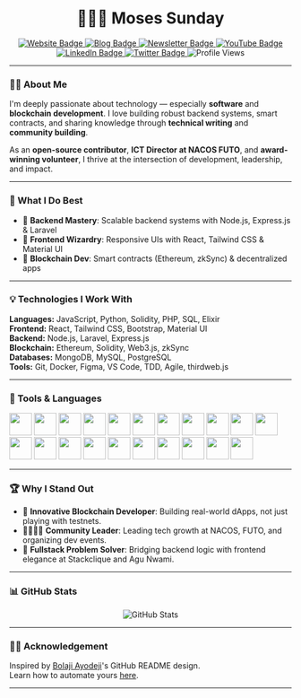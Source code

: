 <div align="center">

# 👨🏾‍💻 Moses Sunday

<a href="https://moses-xbe9.onrender.com/">
  <img src="https://img.shields.io/badge/-Website-3B7EBF?style=for-the-badge&logo=amp&logoColor=white" alt="Website Badge">
</a>
<a href="https://moses-sunday.hashnode.dev/">
  <img src="https://img.shields.io/badge/-Blog-3B7EBF?style=for-the-badge&logo=Hashnode&logoColor=white" alt="Blog Badge">
</a>
<a href="https://moses-sunday.hashnode.dev/newsletter">
  <img src="https://img.shields.io/badge/-Newsletter-3B7EBF?style=for-the-badge&logo=Substack&logoColor=white" alt="Newsletter Badge">
</a>
<a href="https://youtube.com/@mosessunday-p6q?si=QNh8m3tbYsOucYJ8">
  <img src="https://img.shields.io/badge/-YouTube-3B7EBF?style=for-the-badge&logo=Youtube&logoColor=white" alt="YouTube Badge">
</a>
<a href="https://linkedin.com/in/moses-sunday">
  <img src="https://img.shields.io/badge/-LinkedIn-3B7EBF?style=for-the-badge&logo=Linkedin&logoColor=white" alt="LinkedIn Badge">
</a>
<a href="https://x.com/Techboy1999">
  <img src="https://img.shields.io/badge/@Moses_Sunday_-3B7EBF?style=for-the-badge&logo=x&logoColor=white" alt="Twitter Badge">
</a>

<img src="https://komarev.com/ghpvc/?username=Moses-main&style=for-the-badge" alt="Profile Views" />

</div>

---

### 👋🏾 About Me

I'm deeply passionate about technology — especially **software** and **blockchain development**. I love building robust backend systems, smart contracts, and sharing knowledge through **technical writing** and **community building**.

As an **open-source contributor**, **ICT Director at NACOS FUTO**, and **award-winning volunteer**, I thrive at the intersection of development, leadership, and impact.

---

### 🌟 What I Do Best

- 🔧 **Backend Mastery**: Scalable backend systems with Node.js, Express.js & Laravel  
- 🎨 **Frontend Wizardry**: Responsive UIs with React, Tailwind CSS & Material UI  
- 🔐 **Blockchain Dev**: Smart contracts (Ethereum, zkSync) & decentralized apps  

---

### 💡 Technologies I Work With

**Languages:** JavaScript, Python, Solidity, PHP, SQL, Elixir  
**Frontend:** React, Tailwind CSS, Bootstrap, Material UI  
**Backend:** Node.js, Laravel, Express.js  
**Blockchain:** Ethereum, Solidity, Web3.js, zkSync  
**Databases:** MongoDB, MySQL, PostgreSQL  
**Tools:** Git, Docker, Figma, VS Code, TDD, Agile, thirdweb.js

---

### 🧰 Tools & Languages

<p align="left">
  <img src="https://cdn.jsdelivr.net/gh/devicons/devicon/icons/javascript/javascript-plain.svg" width="40"/>
  <img src="https://cdn.jsdelivr.net/gh/devicons/devicon/icons/react/react-original.svg" width="40"/>
  <img src="https://cdn.jsdelivr.net/gh/devicons/devicon/icons/nodejs/nodejs-original.svg" width="40"/>
  <img src="https://cdn.jsdelivr.net/gh/devicons/devicon/icons/python/python-original.svg" width="40"/>
  <img src="https://cdn.jsdelivr.net/gh/devicons/devicon/icons/php/php-original.svg" width="40"/>
  <img src="https://cdn.jsdelivr.net/gh/devicons/devicon/icons/laravel/laravel-plain-wordmark.svg" width="40"/>
  <img src="https://cdn.jsdelivr.net/gh/devicons/devicon/icons/express/express-original.svg" width="40"/>
  <img src="https://cdn.jsdelivr.net/gh/devicons/devicon/icons/mongodb/mongodb-original-wordmark.svg" width="40"/>
  <img src="https://cdn.jsdelivr.net/gh/devicons/devicon/icons/mysql/mysql-original-wordmark.svg" width="40"/>
  <img src="https://cdn.jsdelivr.net/gh/devicons/devicon/icons/github/github-original.svg" width="40"/>
  <img src="https://cdn.jsdelivr.net/gh/devicons/devicon/icons/html5/html5-plain.svg" width="40"/>
  <img src="https://cdn.jsdelivr.net/gh/devicons/devicon/icons/css3/css3-plain.svg" width="40"/>
  <img src="https://cdn.jsdelivr.net/gh/devicons/devicon/icons/bootstrap/bootstrap-original.svg" width="40"/>
  <img src="https://cdn.jsdelivr.net/gh/devicons/devicon/icons/solidity/solidity-original.svg" width="40"/>
  <img src="https://cdn.jsdelivr.net/gh/devicons/devicon/icons/hardhat/hardhat-original.svg" width="40"/>
  <img src="https://cdn.jsdelivr.net/gh/devicons/devicon/icons/rust/rust-plain.svg" width="40"/>
  <img src="https://cdn.jsdelivr.net/gh/devicons/devicon/icons/django/django-plain.svg" width="40"/>
  <img src="https://cdn.jsdelivr.net/gh/devicons/devicon/icons/bash/bash-original.svg" width="40"/>
  <img src="https://cdn.jsdelivr.net/gh/devicons/devicon/icons/vscode/vscode-original.svg" width="40"/>
  <img src="https://cdn.jsdelivr.net/gh/devicons/devicon/icons/azure/azure-original-wordmark.svg" width="40"/>
  <img src="https://cdn.jsdelivr.net/gh/devicons/devicon/icons/git/git-original.svg" width="40"/>
</p>

---

### 🏆 Why I Stand Out

- 🧠 **Innovative Blockchain Developer**: Building real-world dApps, not just playing with testnets.  
- 🫱🏾‍🫲🏽 **Community Leader**: Leading tech growth at NACOS, FUTO, and organizing dev events.  
- 🧩 **Fullstack Problem Solver**: Bridging backend logic with frontend elegance at Stackclique and Agu Nwami.

---

### 📊 GitHub Stats

<p align="center">
  <img src="https://github-readme-stats.vercel.app/api?username=Moses-main&show_icons=true&hide_border=true&include_all_commits=true&custom_title=My%20GitHub%20Stats&title_color=3B7EBF&text_color=444&icon_color=3B7EBF&theme=transparent" alt="GitHub Stats"/>
</p>

---

### 🙏🏾 Acknowledgement

Inspired by [Bolaji Ayodeji](https://github.com/BolajiAyodeji/BolajiAyodeji)'s GitHub README design.  
Learn how to automate yours [here](https://blog.bolajiayodeji.com/how-to-create-an-automated-profile-readme-using-nodejs-and-github-actions?utm_source=github-profile).

---
